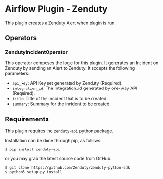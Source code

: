 # Airflow Plugin - Zenduty

This plugin creates a Zenduty Alert when plugin is run.

## Operators

### ZendutyIncidentOperator

This operator composes the logic for this plugin. It generates an Incident on Zenduty by sending an Alert to Zenduty.
It accepts the following parameters:

- `api_key`: API Key set generated by Zenduty (Required).
- `integration_id`: The Integration_id generated by one-way API (Required).
- `title`: Title of the incident that is to be created.
- `summary`: Summary for the incident to be created.
## Requirements

This plugin requires the `zenduty-api` python package.

Installation can be done through pip, as follows:

```
$ pip install zenduty-api
```

or you may grab the latest source code from GitHub:

```
$ git clone https://github.com/Zenduty/zenduty-python-sdk
$ python3 setup.py install
```
